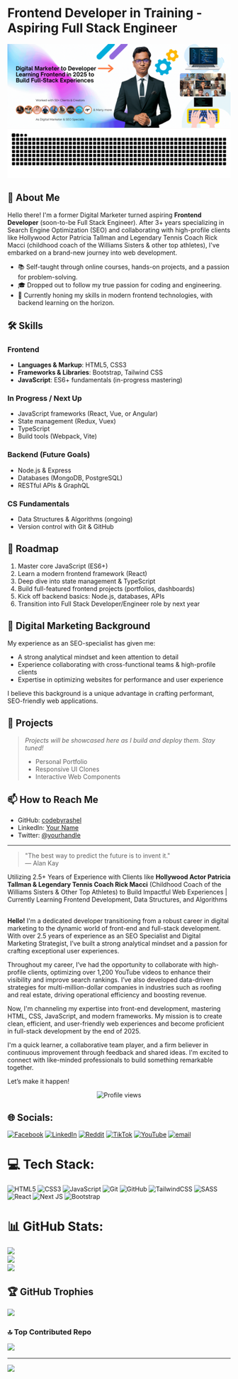 # Frontend Developer in Training &#8208; Aspiring Full Stack Engineer

<img src="https://github.com/codebyrashel/codebyrashel/blob/main/Custom-banner.gif" alt="Custom-Banner">

<!-- Proudly created with GPRM ( https://gprm.itsvg.in ) -->
<picture>
  <source media="(prefers-color-scheme: dark)" srcset="https://raw.githubusercontent.com/codebyrashel/codebyrashel/output/github-snake-dark.svg" />
  <source media="(prefers-color-scheme: light)" srcset="https://raw.githubusercontent.com/codebyrashel/codebyrashel/output/github-snake.svg" />
  <img alt="github-snake" src="https://raw.githubusercontent.com/codebyrashel/codebyrashel/output/github-snake.svg" />
</picture>


## 👋 About Me

Hello there! I'm a former Digital Marketer turned aspiring **Frontend Developer** (soon-to-be Full Stack Engineer). After 3+ years specializing in Search Engine Optimization (SEO) and collaborating with high-profile clients like Hollywood Actor Patricia Tallman and Legendary Tennis Coach Rick Macci (childhood coach of the Williams Sisters & other top athletes), I've embarked on a brand-new journey into web development.

- 📚 Self-taught through online courses, hands-on projects, and a passion for problem-solving.
- 🎓 Dropped out to follow my true passion for coding and engineering.
- 🚀 Currently honing my skills in modern frontend technologies, with backend learning on the horizon.


## 🛠️ Skills

### Frontend
- **Languages & Markup**: HTML5, CSS3
- **Frameworks & Libraries**: Bootstrap, Tailwind CSS
- **JavaScript**: ES6+ fundamentals (in-progress mastering)

### In Progress / Next Up
- JavaScript frameworks (React, Vue, or Angular)
- State management (Redux, Vuex)
- TypeScript
- Build tools (Webpack, Vite)

### Backend (Future Goals)
- Node.js & Express
- Databases (MongoDB, PostgreSQL)
- RESTful APIs & GraphQL

### CS Fundamentals
- Data Structures & Algorithms (ongoing)
- Version control with Git & GitHub


## 🎯 Roadmap

1. Master core JavaScript (ES6+)
2. Learn a modern frontend framework (React)
3. Deep dive into state management & TypeScript
4. Build full-featured frontend projects (portfolios, dashboards)
5. Kick off backend basics: Node.js, databases, APIs
6. Transition into Full Stack Developer/Engineer role by next year


## 💼 Digital Marketing Background

My experience as an SEO-specialist has given me:
- A strong analytical mindset and keen attention to detail
- Experience collaborating with cross-functional teams & high-profile clients
- Expertise in optimizing websites for performance and user experience

I believe this background is a unique advantage in crafting performant, SEO-friendly web applications.


## 🚧 Projects

> *Projects will be showcased here as I build and deploy them. Stay tuned!*  
> - Personal Portfolio  
> - Responsive UI Clones  
> - Interactive Web Components


## 📫 How to Reach Me

- GitHub: [codebyrashel](https://github.com/your-username)  
- LinkedIn: [Your Name](https://linkedin.com/in/your-profile)  
- Twitter: [@yourhandle](https://twitter.com/yourhandle)


---

> "The best way to predict the future is to invent it."  
> — Alan Kay



Utilizing 2.5+ Years of Experience with Clients like <strong>Hollywood Actor Patricia Tallman & Legendary Tennis Coach Rick Macci</strong> (Childhood Coach of the Williams Sisters & Other Top Athletes) to Build Impactful Web Experiences | Currently Learning Frontend Development, Data Structures, and Algorithms<br><br>

<b>Hello!</b> I'm a dedicated developer transitioning from a robust career in digital marketing to the dynamic world of front-end and full-stack development. With over 2.5 years of experience as an SEO Specialist and Digital Marketing Strategist, I’ve built a strong analytical mindset and a passion for crafting exceptional user experiences.

Throughout my career, I’ve had the opportunity to collaborate with high-profile clients, optimizing over 1,200 YouTube videos to enhance their visibility and improve search rankings. I’ve also developed data-driven strategies for multi-million-dollar companies in industries such as roofing and real estate, driving operational efficiency and boosting revenue.

Now, I'm channeling my expertise into front-end development, mastering HTML, CSS, JavaScript, and modern frameworks. My mission is to create clean, efficient, and user-friendly web experiences and become proficient in full-stack development by the end of 2025.

I'm a quick learner, a collaborative team player, and a firm believer in continuous improvement through feedback and shared ideas. I'm excited to connect with like-minded professionals to build something remarkable together.

Let’s make it happen!

<div align="center">

![Profile views](https://komarev.com/ghpvc/?username=codebyrashel&color=red)

</div>

## 🌐 Socials:
[![Facebook](https://img.shields.io/badge/Facebook-%231877F2.svg?logo=Facebook&logoColor=white)](https://facebook.com/https://web.facebook.com/codebyrashel) [![LinkedIn](https://img.shields.io/badge/LinkedIn-%230077B5.svg?logo=linkedin&logoColor=white)](https://linkedin.com/in/https://www.linkedin.com/in/rashelhossen/) [![Reddit](https://img.shields.io/badge/Reddit-%23FF4500.svg?logo=Reddit&logoColor=white)](https://reddit.com/user/https://www.reddit.com/user/CodeByRashel/) [![TikTok](https://img.shields.io/badge/TikTok-%23000000.svg?logo=TikTok&logoColor=white)](https://tiktok.com/@https://www.tiktok.com/@codebyrashel) [![YouTube](https://img.shields.io/badge/YouTube-%23FF0000.svg?logo=YouTube&logoColor=white)](https://youtube.com/@https://www.youtube.com/@remote_outlander) [![email](https://img.shields.io/badge/Email-D14836?logo=gmail&logoColor=white)](mailto:codebyrashel@gmail.com) 


# 💻 Tech Stack:
![HTML5](https://img.shields.io/badge/html5-%23E34F26.svg?style=for-the-badge&logo=html5&logoColor=white) ![CSS3](https://img.shields.io/badge/css3-%231572B6.svg?style=for-the-badge&logo=css3&logoColor=white) ![JavaScript](https://img.shields.io/badge/javascript-%23323330.svg?style=for-the-badge&logo=javascript&logoColor=%23F7DF1E) ![Git](https://img.shields.io/badge/git-%23F05033.svg?style=for-the-badge&logo=git&logoColor=white) ![GitHub](https://img.shields.io/badge/github-%23121011.svg?style=for-the-badge&logo=github&logoColor=white) ![TailwindCSS](https://img.shields.io/badge/tailwindcss-%2338B2AC.svg?style=for-the-badge&logo=tailwind-css&logoColor=white) ![SASS](https://img.shields.io/badge/SASS-hotpink.svg?style=for-the-badge&logo=SASS&logoColor=white) ![React](https://img.shields.io/badge/react-%2320232a.svg?style=for-the-badge&logo=react&logoColor=%2361DAFB) ![Next JS](https://img.shields.io/badge/Next-black?style=for-the-badge&logo=next.js&logoColor=white) ![Bootstrap](https://img.shields.io/badge/bootstrap-%238511FA.svg?style=for-the-badge&logo=bootstrap&logoColor=white)
# 📊 GitHub Stats:
![](https://github-readme-stats.vercel.app/api?username=codebyrashel&theme=dark&hide_border=false&include_all_commits=true&count_private=true)<br/>
![](https://github-readme-streak-stats.herokuapp.com/?user=codebyrashel&theme=dark&hide_border=false)<br/>
![](https://github-readme-stats.vercel.app/api/top-langs/?username=codebyrashel&theme=dark&hide_border=false&include_all_commits=true&count_private=true&layout=compact)

## 🏆 GitHub Trophies
![](https://github-profile-trophy.vercel.app/?username=codebyrashel&theme=radical&no-frame=false&no-bg=true&margin-w=4)

### 🔝 Top Contributed Repo
![](https://github-contributor-stats.vercel.app/api?username=codebyrashel&limit=5&theme=blue_navy&combine_all_yearly_contributions=true)

---
[![](https://visitcount.itsvg.in/api?id=codebyrashel&icon=2&color=8)](https://visitcount.itsvg.in)

